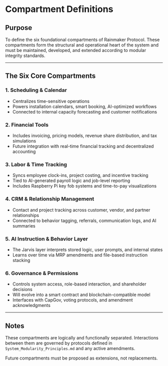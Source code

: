 # Compartment Definitions

## Purpose
To define the six foundational compartments of Rainmaker Protocol. These compartments form the structural and operational heart of the system and must be maintained, developed, and extended according to modular integrity standards.

---

## The Six Core Compartments

### 1. Scheduling & Calendar
- Centralizes time-sensitive operations
- Powers installation calendars, smart booking, AI-optimized workflows
- Connected to internal capacity forecasting and customer notifications

### 2. Financial Tools
- Includes invoicing, pricing models, revenue share distribution, and tax simulations
- Future integration with real-time financial tracking and decentralized accounting

### 3. Labor & Time Tracking
- Syncs employee clock-ins, project costing, and incentive tracking
- Tied to AI-generated payroll logic and job-level reporting
- Includes Raspberry Pi key fob systems and time-to-pay visualizations

### 4. CRM & Relationship Management
- Contact and project tracking across customer, vendor, and partner relationships
- Connected to behavior tagging, referrals, communication logs, and AI summaries

### 5. AI Instruction & Behavior Layer
- The Jarvis layer interprets stored logic, user prompts, and internal states
- Learns over time via MRP amendments and file-based instruction stacking

### 6. Governance & Permissions
- Controls system access, role-based interaction, and shareholder decisions
- Will evolve into a smart contract and blockchain-compatible model
- Interfaces with CapGov, voting protocols, and amendment acknowledgments

---

## Notes
These compartments are logically and functionally separated. Interactions between them are governed by protocols defined in `System_Modularity_Principles.md` and any active amendments.

Future compartments must be proposed as extensions, not replacements.
